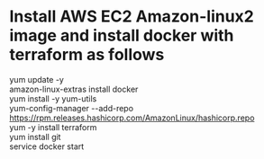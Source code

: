 # Install AWS EC2 Amazon-linux2 image and install docker with terraform as follows <br>
yum update -y<br>
amazon-linux-extras install docker<br>
yum install -y yum-utils<br>
yum-config-manager --add-repo https://rpm.releases.hashicorp.com/AmazonLinux/hashicorp.repo<br>
yum -y install terraform<br>
yum install git<br>
service docker start<br>
    
   

